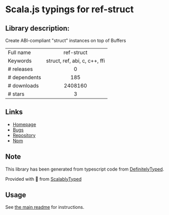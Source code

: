 
# Scala.js typings for ref-struct


## Library description:
Create ABI-compliant "struct" instances on top of Buffers

|                    |                 |
| ------------------ | :-------------: |
| Full name          | ref-struct |
| Keywords           | struct, ref, abi, c, c++, ffi |
| # releases         | 0 |
| # dependents       | 185 |
| # downloads        | 2408160 |
| # stars            | 3 |

## Links
- [Homepage](https://github.com/TooTallNate/ref-struct#readme)
- [Bugs](https://github.com/TooTallNate/ref-struct/issues)
- [Repository](https://github.com/TooTallNate/ref-struct)
- [Npm](https://www.npmjs.com/package/ref-struct)
    


## Note
This library has been generated from typescript code from [DefinitelyTyped](https://definitelytyped.org).

Provided with :purple_heart: from [ScalablyTyped](https://github.com/oyvindberg/ScalablyTyped)

## Usage
See [the main readme](../../readme.md) for instructions.


